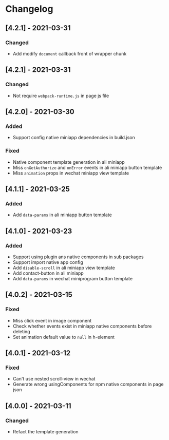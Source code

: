 # Changelog

## [4.2.1] - 2021-03-31

### Changed

- Add modify `document` callback front of wrapper chunk

## [4.2.1] - 2021-03-31

### Changed

- Not require `webpack-runtime.js` in page js file

## [4.2.0] - 2021-03-30

### Added

- Support config native miniapp dependencies in build.json

### Fixed

- Native component template generation in ali miniapp
- Miss `onGetAuthorize` and `onError` events in ali miniapp button template
- Miss `animation` props in wechat miniapp view template


## [4.1.1] - 2021-03-25

### Added

- Add `data-params` in ali miniapp button template
## [4.1.0] - 2021-03-23

### Added
- Support using plugin ans native components in sub packages
- Support import native app config
- Add `disable-scroll` in ali miniapp view template
- Add contact-button  in ali miniapp
- Add `data-params` in wechat miniprogram button template
## [4.0.2] - 2021-03-15

### Fixed

- Miss click event in image component
- Check whether events exist in miniapp native components before deleting
- Set animation default value to `null` in h-element

## [4.0.1] - 2021-03-12

### Fixed

- Can't use nested scroll-view in wechat
- Generate wrong usingComponents for npm native components in page json

## [4.0.0] - 2021-03-11

### Changed

- Refact the template generation
